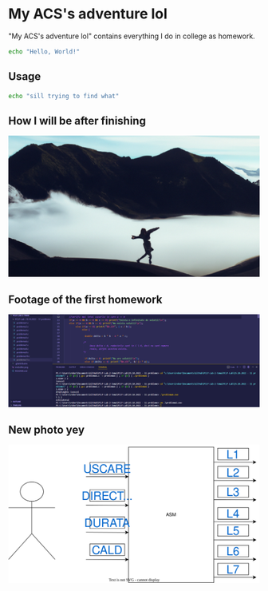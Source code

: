 # My ACS's adventure lol

"My ACS's adventure lol" contains everything I do in college as homework.

```bash
echo "Hello, World!"
```

## Usage

```bash
echo "sill trying to find what"
```
## How I will be after finishing

![Ar trebui sa fie o poza facuta de mine cu un AI aici...](https://github.com/Lucky8boy/My-ACS-adventure-lol/blob/main/mebelike.png?raw=true)

## Footage of the first homework 

![Poza cu prima tema facuta](https://github.com/Lucky8boy/My-ACS-adventure-lol/blob/main/first_homework.png?raw=true)

## New photo yey
![Poza cu prima tema la proiectare logica](./Proiectare_Logica/uscator_de_par_rotativ.svg)